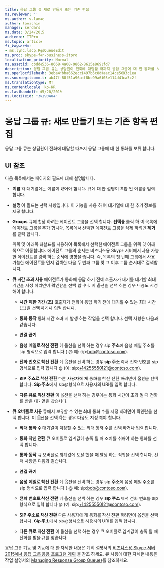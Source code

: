 ```yaml
---
title: 응답 그룹 큐 새로 만들기 또는 기존 편집
ms.reviewer: ''
ms.author: v-lanac
author: lanachin
manager: serdars
ms.date: 3/24/2015
audience: ITPro
ms.topic: article
f1_keywords:
- ms.lync.lscp.RgsQueueEdit
ms.prod: skype-for-business-itpro
localization_priority: Normal
ms.assetid: cbdde536-8668-4a08-9862-8615e8691fd7
description: 응답 그룹 큐는 상담원이 전화에 대답할 때까지 응답 그룹에 대 한 통화를 보류 합니다.
ms.openlocfilehash: 3eba4fbba662ecc1497b5c8d0aac14ce5083c1ea
ms.sourcegitcommit: ab47ff88f51a96aaf8bc99a6303e114d41ca5c2f
ms.translationtype: MT
ms.contentlocale: ko-KR
ms.lasthandoff: 05/20/2019
ms.locfileid: "36190404"
---
```

# <a name="response-groups-queue-create-new-or-edit-existing"></a>응답 그룹 큐: 새로 만들기 또는 기존 항목 편집

응답 그룹 큐는 상담원이 전화에 대답할 때까지 응답 그룹에 대 한 통화를 보류 합니다.

## <a name="ui-reference"></a>UI 참조

다음 목록에서는 페이지의 필드에 대해 설명합니다.

- **이름** 각 대기열에는 이름이 있어야 합니다. 큐에 대 한 설명이 포함 된 이름을 입력 합니다.

- **설명** 이 필드는 선택 사항입니다. 이 기능을 사용 하 여 대기열에 대 한 추가 정보를 제공 합니다.

- **Groups** 큐에 할당 하려는 에이전트 그룹을 선택 합니다. **선택을** 클릭 하 여 목록에 에이전트 그룹을 추가 합니다. 목록에서 선택한 에이전트 그룹을 삭제 하려면 **제거** 를 클릭 합니다.

    위쪽 및 아래쪽 화살표를 사용하여 목록에서 선택한 에이전트 그룹을 위쪽 및 아래쪽으로 이동합니다. 에이전트 그룹의 순서는 비즈니스용 Skype 서버에서 사용 가능한 에이전트를 검색 하는 순서에 영향을 줍니다. 즉, 목록의 첫 번째 그룹에서 사용 가능한 에이전트를 먼저 검색한 다음 두 번째 그룹 및 그 이후 그룹 순서대로 검색합니다.

- **큐 시간 초과 사용** 에이전트가 통화에 응답 하기 전에 호출자가 대기를 대기할 최대 기간을 지정 하려면이 확인란을 선택 합니다. 이 옵션을 선택 하는 경우 다음도 지정 해야 합니다.

  - **시간 제한 기간 (초)** 호출자가 전화에 응답 하기 전에 대기할 수 있는 최대 시간 (초)을 선택 하거나 입력 합니다.

  - **통화 동작** 통화 시간 초과 시 발생 하는 작업을 선택 합니다. 선택 사항은 다음과 같습니다.

  - **연결 끊기**

  - **음성 메일로 착신 전환** 이 옵션을 선택 하는 경우 sip **주소**에 음성 메일 주소를 sip 형식으로 입력 합니다 (<username> @ <domainname> 예: sip:bob@contoso.com).

  - **전화 번호로 착신 전환** 이 옵션을 선택 하는 경우 **sip 주소** 에서 전화 번호를 sip 형식으로 입력 합니다<number> @ <domainname> (예: sip:+14255550121@contoso.com).

  - **SIP 주소로 착신 전환** 다른 사용자에 게 통화를 착신 전환 하려면이 옵션을 선택 합니다. **Sip 주소**에서 sip<username>@<domainname>형식으로 사용자의 URI를 입력 합니다.

  - **다른 큐로 착신 전환** 이 옵션을 선택 하는 경우에는 통화 시간이 초과 될 때 전화를 받을 대기열을 찾습니다.

- **큐 오버플로 사용** 큐에서 보유할 수 있는 최대 통화 수를 지정 하려면이 확인란을 선택 합니다. 이 옵션을 선택 하는 경우 다음도 지정 해야 합니다.

  - **최대 통화 수** 대기열이 저장할 수 있는 최대 통화 수를 선택 하거나 입력 합니다.

  - **통화 착신 전환** 큐 오버플로 임계값이 충족 될 때 조치를 취해야 하는 통화를 선택 합니다.

  - **통화 동작** 큐 오버플로 임계값에 도달 했을 때 발생 하는 작업을 선택 합니다. 선택 사항은 다음과 같습니다.

  - **연결 끊기**

  - **음성 메일로 착신 전환** 이 옵션을 선택 하는 경우 sip **주소**에 음성 메일 주소를 sip 형식으로 입력 합니다 (<username> @ <domainname> 예: sip:bob@contoso.com).

  - **전화 번호로 착신 전환** 이 옵션을 선택 하는 경우 **sip 주소** 에서 전화 번호를 sip 형식으로 입력 합니다<number> @ <domainname> (예: sip:+14255550121@contoso.com).

  - **SIP 주소로 착신 전환** 다른 사용자에 게 통화를 착신 전환 하려면이 옵션을 선택 합니다. **Sip 주소**에서 sip<username>@<domainname>형식으로 사용자의 URI를 입력 합니다.

  - **다른 큐로 착신 전환** 이 옵션을 선택 하는 경우 큐 오버플로 임계값이 충족 될 때 전화를 받을 큐를 찾습니다.

응답 그룹 기능 및 기능에 대 한 자세한 내용은 계획 설명서의 [비즈니스용 Skype 서버 2015에서 응답 그룹 응용 프로그램 계획](../../plan-your-deployment/enterprise-voice-solution/response-group.md) 을 참조 하세요. 큐 사용에 대한 자세한 내용은 작업 설명서의 [Managing Response Group Queues](https://technet.microsoft.com/library/1e91720c-ab67-4dfb-b30c-0ef2a8012310.aspx)를 참조하세요.


